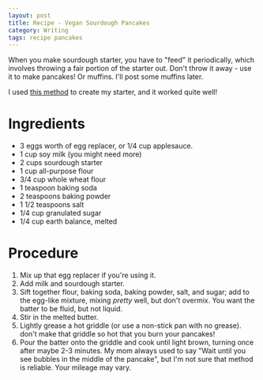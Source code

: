 ```yaml
---
layout: post
title: Recipe - Vegan Sourdough Pancakes
category: Writing
tags: recipe pancakes
---
```


When you make sourdough starter, you have to "feed" it periodically, which involves throwing a fair portion of the starter out. Don't throw it away - use it to make pancakes! Or muffins. I'll post some muffins later.

I used [this method](http://www.breadtopia.com/whole-grain-sourdough/) to create my starter, and it worked quite well!

# Ingredients

-   3 eggs worth of egg replacer, or 1/4 cup applesauce.
-   1 cup soy milk (you might need more)
-   2 cups sourdough starter
-   1 cup all-purpose flour
-   3/4 cup whole wheat flour
-   1 teaspoon baking soda
-   2 teaspoons baking powder
-   1 1/2 teaspoons salt
-   1/4 cup granulated sugar
-   1/4 cup earth balance, melted

# Procedure

1. Mix up that egg replacer if you're using it.
2. Add milk and sourdough starter.
3. Sift together flour, baking soda, baking powder, salt, and sugar; add to
the egg-like mixture, mixing _pretty_ well, but don't overmix. You want the batter to be fluid, but not liquid.
4. Stir in the melted butter.
5. Lightly grease a hot griddle (or use a non-stick pan with no grease). don't make that griddle so hot that you burn your pancakes!
6. Pour the batter onto the griddle and cook until light brown, turning once after maybe 2-3 minutes. My mom always used to say "Wait until you see bubbles in the middle of the pancake", but I'm not sure that method is reliable. Your mileage may vary.
